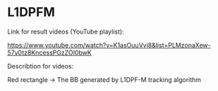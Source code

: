 # L1DPFM
Link for result videos (YouTube playlist):

https://www.youtube.com/watch?v=K1asOuuVvj8&list=PLMzonaXew-57v0tz8KncessPGzZOI0bwK

Describtion for videos:

Red rectangle -> The BB generated by L1DPF-M tracking algorithm
